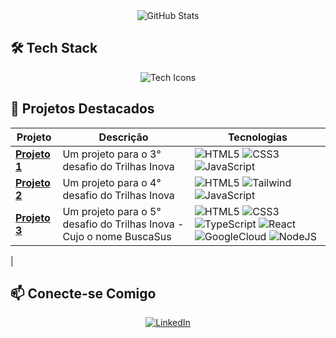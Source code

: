 
<div align="center">
  <img src="https://github-readme-stats.vercel.app/api?username=Pytwer&hide_avatar=true&show_icons=false&theme=radical&hide_border=true&bg_color=0d1117&title_color=58A6FF&icon_color=58A6FF&text_color=8B949E" alt="GitHub Stats" />
</div>

## **🛠 Tech Stack**  

<div align="center">
  <img src="https://skillicons.dev/icons?i=html,css,js,nodejs,react,ts,python,mysql,cpp,figma,git,github,vscode" alt="Tech Icons" />
</div>

## **🚀 Projetos Destacados**  

| Projeto | Descrição | Tecnologias |  
|---------|-----------|-------------|  
| **[Projeto 1](https://desafio3-neon.vercel.app/)** | Um projeto para o 3° desafio do Trilhas Inova | ![HTML5](https://img.shields.io/badge/HTML5-E34F26?style=for-the-badge&logo=html5&logoColor=white) ![CSS3](https://img.shields.io/badge/CSS3-1572B6?style=for-the-badge&logo=css3&logoColor=white) ![JavaScript](https://img.shields.io/badge/JavaScript-F7DF1E?style=for-the-badge&logo=javascript&logoColor=black) |  
 **[Projeto 2](https://ticsnaeducacao.vercel.app/pages/landingpage/index.html)** | Um projeto para o 4° desafio do Trilhas Inova | ![HTML5](https://img.shields.io/badge/HTML5-E34F26?style=for-the-badge&logo=html5&logoColor=white) ![Tailwind](https://img.shields.io/badge/tailwindcss-%2338B2AC.svg?style=for-the-badge&logo=tailwind-css&logoColor=white) ![JavaScript](https://img.shields.io/badge/JavaScript-F7DF1E?style=for-the-badge&logo=javascript&logoColor=black) |  
 **[Projeto 3](https://buscasusma-7pgtj8a5d-pytwers-projects.vercel.app/)** | Um projeto para o 5° desafio do Trilhas Inova - Cujo o nome BuscaSus|![HTML5](https://img.shields.io/badge/HTML5-E34F26?style=for-the-badge&logo=html5&logoColor=white) ![CSS3](https://img.shields.io/badge/CSS3-1572B6?style=for-the-badge&logo=css3&logoColor=white) ![TypeScript](https://img.shields.io/badge/TypeScript-007ACC?style=for-the-badge&logo=typescript&logoColor=white) ![React](https://img.shields.io/badge/React-20232A?style=for-the-badge&logo=react&logoColor=61DAFB) ![GoogleCloud](https://img.shields.io/badge/GoogleCloud-%234285F4.svg?style=for-the-badge&logo=google-cloud&logoColor=white) ![NodeJS](https://img.shields.io/badge/node.js-6DA55F?style=for-the-badge&logo=node.js&logoColor=white)
 |  




## **📫 Conecte-se Comigo**  

<div align="center">
  <a href="www.linkedin.com/in/pytwerdev">
    <img src="https://skillicons.dev/icons?i=linkedin" alt="LinkedIn"/>
  </a>
</div>
